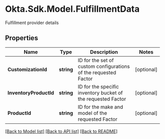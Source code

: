 # Okta.Sdk.Model.FulfillmentData
Fulfillment provider details

## Properties

Name | Type | Description | Notes
------------ | ------------- | ------------- | -------------
**CustomizationId** | **string** | ID for the set of custom configurations of the requested Factor | [optional] 
**InventoryProductId** | **string** | ID for the specific inventory bucket of the requested Factor | [optional] 
**ProductId** | **string** | ID for the make and model of the requested Factor | [optional] 

[[Back to Model list]](../README.md#documentation-for-models) [[Back to API list]](../README.md#documentation-for-api-endpoints) [[Back to README]](../README.md)

